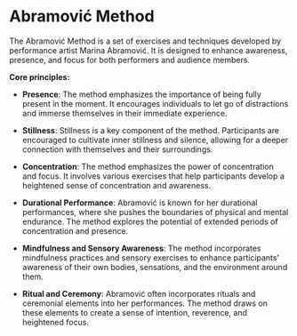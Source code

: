 # Abramović Method

The Abramović Method is a set of exercises and techniques developed by performance artist Marina Abramović. It is designed to enhance awareness, presence, and focus for both performers and audience members. 

**Core principles:**

* **Presence**: The method emphasizes the importance of being fully present in the moment. It encourages individuals to let go of distractions and immerse themselves in their immediate experience.

* **Stillness**: Stillness is a key component of the method. Participants are encouraged to cultivate inner stillness and silence, allowing for a deeper connection with themselves and their surroundings.

* **Concentration**: The method emphasizes the power of concentration and focus. It involves various exercises that help participants develop a heightened sense of concentration and awareness.

* **Durational Performance**: Abramović is known for her durational performances, where she pushes the boundaries of physical and mental endurance. The method explores the potential of extended periods of concentration and presence.

* **Mindfulness and Sensory Awareness**: The method incorporates mindfulness practices and sensory exercises to enhance participants' awareness of their own bodies, sensations, and the environment around them.

* **Ritual and Ceremony**: Abramović often incorporates rituals and ceremonial elements into her performances. The method draws on these elements to create a sense of intention, reverence, and heightened focus.
